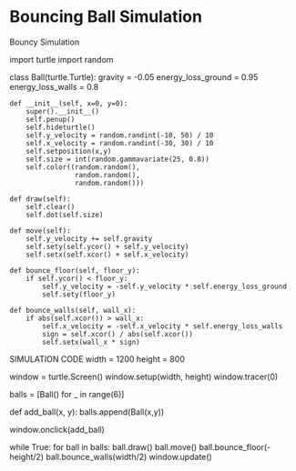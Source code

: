 # Bouncing Ball Simulation
Bouncy Simulation

import turtle
import random

class Ball(turtle.Turtle):
    gravity = -0.05
    energy_loss_ground = 0.95
    energy_loss_walls  = 0.8

    def __init__(self, x=0, y=0):
        super().__init__()
        self.penup()
        self.hideturtle()
        self.y_velocity = random.randint(-10, 50) / 10
        self.x_velocity = random.randint(-30, 30) / 10
        self.setposition(x,y)
        self.size = int(random.gammavariate(25, 0.8))
        self.color((random.random(),
                    random.random(),
                    random.random()))

    def draw(self):
        self.clear()
        self.dot(self.size)

    def move(self):
        self.y_velocity += self.gravity
        self.sety(self.ycor() + self.y_velocity)
        self.setx(self.xcor() + self.x_velocity)

    def bounce_floor(self, floor_y):
        if self.ycor() < floor_y:
            self.y_velocity = -self.y_velocity * self.energy_loss_ground
            self.sety(floor_y)

    def bounce_walls(self, wall_x):
        if abs(self.xcor()) > wall_x:
            self.x_velocity = -self.x_velocity * self.energy_loss_walls
            sign = self.xcor() / abs(self.xcor())
            self.setx(wall_x * sign)


SIMULATION CODE
width = 1200
height = 800

window = turtle.Screen()
window.setup(width, height)
window.tracer(0)

balls = [Ball() for _ in range(6)]

def add_ball(x, y):
    balls.append(Ball(x,y))

window.onclick(add_ball)


while True:
    for ball in balls:
        ball.draw()
        ball.move()
        ball.bounce_floor(-height/2)
        ball.bounce_walls(width/2)
    window.update()






        
